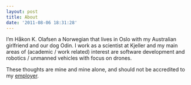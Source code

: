 ```yaml
---
layout: post
title: About
date: '2011-08-06 18:31:28'
---
```



I’m Håkon K. Olafsen a Norwegian that lives in Oslo with my Australian girlfriend and our dog Odin. I work as a scientist at Kjeller and my main areas of (academic / work related) interest are software development and robotics / unmanned vehicles with focus on drones.

These thoughts are mine and mine alone, and should not be accredited to my [employer](https://www.ffi.no).


